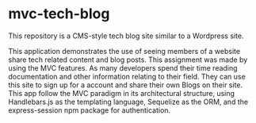 # mvc-tech-blog
This repository is a CMS-style tech blog site similar to a Wordpress site.

This application demonstrates the use of seeing members of a website share tech related content and blog posts. 
This assignment was made by using the MVC features. As many developers spend their time reading documentation and other information relating to their field.
They can use this site to sign up for a account and share their own Blogs on their site. This app follow the MVC paradigm in its architectural structure, using Handlebars.js as the templating language, Sequelize as the ORM, and the express-session npm package for authentication.


